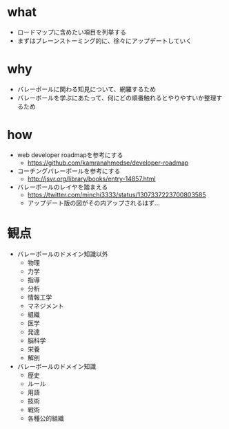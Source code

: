 # what
- ロードマップに含めたい項目を列挙する
- まずはブレーンストーミング的に、徐々にアップデートしていく

# why
- バレーボールに関わる知見について、網羅するため
- バレーボールを学ぶにあたって、何にどの順番触れるとやりやすいか整理するため

# how
- web developer roadmapを参考にする
  - https://github.com/kamranahmedse/developer-roadmap
- コーチングバレーボールを参考にする
  - http://jsvr.org/library/books/entry-14857.html
- バレーボールのレイヤを踏まえる
  - https://twitter.com/minchi3333/status/1307337223700803585
  - アップデート版の図がその内アップされるはず...

# 観点
- バレーボールのドメイン知識以外
  - 物理
  - 力学
  - 指導
  - 分析
  - 情報工学
  - マネジメント
  - 組織
  - 医学
  - 発達
  - 脳科学
  - 栄養
  - 解剖
- バレーボールのドメイン知識
  - 歴史
  - ルール
  - 用語
  - 技術
  - 戦術
  - 各種公的組織
